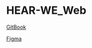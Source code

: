 # HEAR-WE_Web

[GitBook](https://here-we.gitbook.io/here-we)

[Figma](https://www.figma.com/design/dt1WvU7EadrXIAfOT3O0xC/TeamTheGenius?node-id=0-1&p=f&t=szA60itbXBV3iyFQ-0)

